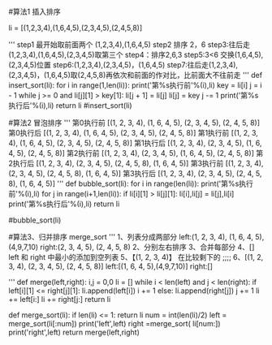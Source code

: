 # 

#算法1 插入排序

li = [(1,2,3,4),(1,6,4,5),(2,3,4,5),(2,4,5,8)]

'''
step1 最开始取前面两个 (1,2,3,4),(1,6,4,5)
step2 排序 2，6
step3:往后走(1,2,3,4),(1,6,4,5),(2,3,4,5)取第三个
step4：排序2,6,3
step5:3<6 交换(1,6,4,5),(2,3,4,5)位置
step6:(1,2,3,4),(2,3,4,5)，(1,6,4,5)
step7:往后走(1,2,3,4),(2,3,4,5)，(1,6,4,5)取(2,4,5,8)再依次和前面的作对比，比前面大不往前走
'''
def insert_sort(li):
    for i in range(1,len(li)):
        print('第%s执行前'%(i),li)
        key = li[i]
        j = i - 1
        while j >= 0 and li[j][1] > key[1]:
            li[j + 1] = li[j]
            li[j] = key
            j -= 1
        print('第%s执行后'%(i),li)
    return li
#insert_sort(li)

#算法2  冒泡排序
'''
第0执行前 [(1, 2, 3, 4), (1, 6, 4, 5), (2, 3, 4, 5), (2, 4, 5, 8)]
第0执行后 [(1, 2, 3, 4), (1, 6, 4, 5), (2, 3, 4, 5), (2, 4, 5, 8)]
第1执行前 [(1, 2, 3, 4), (1, 6, 4, 5), (2, 3, 4, 5), (2, 4, 5, 8)]
第1执行后 [(1, 2, 3, 4), (2, 3, 4, 5), (1, 6, 4, 5), (2, 4, 5, 8)]
第2执行前 [(1, 2, 3, 4), (2, 3, 4, 5), (1, 6, 4, 5), (2, 4, 5, 8)]
第2执行后 [(1, 2, 3, 4), (2, 3, 4, 5), (2, 4, 5, 8), (1, 6, 4, 5)]
第3执行前 [(1, 2, 3, 4), (2, 3, 4, 5), (2, 4, 5, 8), (1, 6, 4, 5)]
第3执行后 [(1, 2, 3, 4), (2, 3, 4, 5), (2, 4, 5, 8), (1, 6, 4, 5)]
'''
def bubble_sort(li):
    for i in range(len(li)):
        print('第%s执行前'%(i),li)
        for j in range(i+1,len(li)):
            if li[i][1] > li[j][1]:
                li[i],li[j] = li[j],li[i]
        print('第%s执行后'%(i),li)
    return li

#bubble_sort(li)        

#算法3、归并排序  merge_sort
'''
1、列表分成两部分 left:(1, 2, 3, 4), (1, 6, 4, 5),(4,9,7,10) right:(2, 3, 4, 5), (2, 4, 5, 8)
2、分别左右排序
3、合并每部分
4、[] left 和 right 中最小的添加到空列表
5、【(1, 2, 3, 4)】 在比较剩下的
;;;;
6、[(1, 2, 3, 4), (2, 3, 4, 5), (2, 4, 5, 8)]  left:[(1, 6, 4, 5),(4,9,7,10)]  right:[]

'''
def merge(left,right):
    i,j = 0,0
    li = []
    while i < len(left) and j < len(right):
        if left[i][1] <= right[j][1]:
            li.append(left[i])
            i += 1
        else:
            li.append(right[j])
            j += 1
    li += left[i:]
    li += right[j:]
    return li

def merge_sort(li):
    if len(li) <= 1:
        return li
    num  = int(len(li)/2)
    left = merge_sort(li[:num])
    print('left',left)
    right =merge_sort( li[num:])
    print('right',left)
    return merge(left,right)


